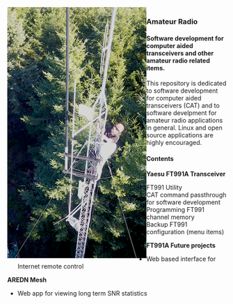 <html>
<body>
<img src="images/abutower.png"  style="float:left">
<h3>Amateur Radio</h3>
<h4>Software development for computer aided transceivers and other amateur radio related items.
</h4>

<p>This repository is dedicated to software development for computer aided transceivers (CAT) and to software develpment for amateur radio applications in general.  Linux and open source applications are highly encouraged.</p>
<p>
<h4>Contents</h4>

<p><b>Yaesu FT991A Transceiver</b><br>
<ul>
<li>FT991 Utility
<ul>
<li>CAT command passthrough for software development</li>
<li>Programming FT991 channel memory</li>
<li>Backup FT991 configuration (menu items)</li>
</ul>
</li>
</ul>
</p>

<p>
<b>FT991A Future projects</b><br>
<ul>
<li>Web based interface for Internet remote control</li>
</ul>
</p>

<p>
<b>AREDN Mesh</b><br>
<ul>
<li>Web app for viewing long term SNR statistics</li>
</ul>
</p>
</body>
</html>
